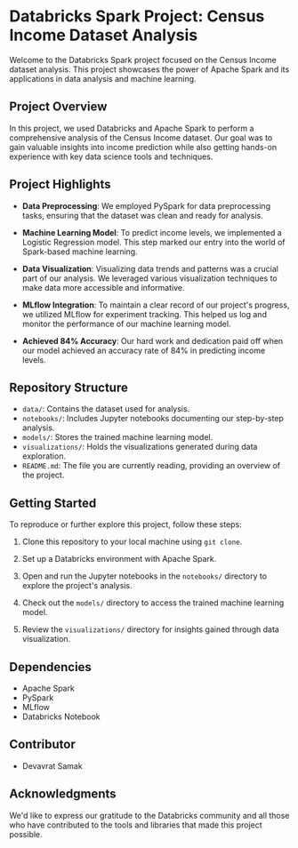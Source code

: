 # Databricks Spark Project: Census Income Dataset Analysis

Welcome to the Databricks Spark project focused on the Census Income dataset analysis. This project showcases the power of Apache Spark and its applications in data analysis and machine learning.

## Project Overview

In this project, we used Databricks and Apache Spark to perform a comprehensive analysis of the Census Income dataset. Our goal was to gain valuable insights into income prediction while also getting hands-on experience with key data science tools and techniques.

## Project Highlights

- **Data Preprocessing**: We employed PySpark for data preprocessing tasks, ensuring that the dataset was clean and ready for analysis.

- **Machine Learning Model**: To predict income levels, we implemented a Logistic Regression model. This step marked our entry into the world of Spark-based machine learning.

- **Data Visualization**: Visualizing data trends and patterns was a crucial part of our analysis. We leveraged various visualization techniques to make data more accessible and informative.

- **MLflow Integration**: To maintain a clear record of our project's progress, we utilized MLflow for experiment tracking. This helped us log and monitor the performance of our machine learning model.

- **Achieved 84% Accuracy**: Our hard work and dedication paid off when our model achieved an accuracy rate of 84% in predicting income levels.

## Repository Structure

- `data/`: Contains the dataset used for analysis.
- `notebooks/`: Includes Jupyter notebooks documenting our step-by-step analysis.
- `models/`: Stores the trained machine learning model.
- `visualizations/`: Holds the visualizations generated during data exploration.
- `README.md`: The file you are currently reading, providing an overview of the project.

## Getting Started

To reproduce or further explore this project, follow these steps:

1. Clone this repository to your local machine using `git clone`.

2. Set up a Databricks environment with Apache Spark.

3. Open and run the Jupyter notebooks in the `notebooks/` directory to explore the project's analysis.

4. Check out the `models/` directory to access the trained machine learning model.

5. Review the `visualizations/` directory for insights gained through data visualization.

## Dependencies

- Apache Spark
- PySpark
- MLflow
- Databricks Notebook

## Contributor

- Devavrat Samak

## Acknowledgments

We'd like to express our gratitude to the Databricks community and all those who have contributed to the tools and libraries that made this project possible.
